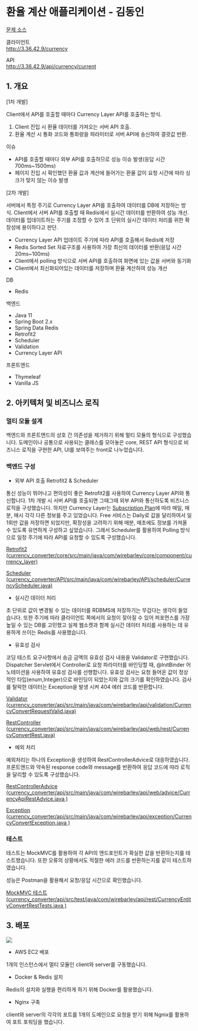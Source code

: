 # 환율 계산 애플리케이션 - 김동인

<a href="https://github.com/wirebarley/apply/blob/master/coding_test.md">문제 소스</a>

클라이언트<br/>
http://3.36.42.9/currency

API<br/>
http://3.36.42.9/api/currency/current

## 1. 개요

[1차 개발]

Client에서 API를 호출할 때마다 Currency Layer API를 호출하는 방식.

1. Client 진입 시 환율 데이터를 가져오는 서버 API 호출.
2. 환율 계산 시 통화 코드와 통화량을 파라미터로 서버 API에 송신하여 결괏값 반환.

이슈
* API를 호출할 때마다 외부 API를 호출하므로 성능 이슈 발생(응답 시간 700ms~1500ms)
* 페이지 진입 시 확인했던 환율 값과 계산에 들어가는 환율 값이 요청 시간에 따라 싱크가 맞지 않는 이슈 발생

[2차 개발]

서버에서 특정 주기로 Currency Layer API를 호출하여 데이터를 DB에 저장하는 방식. Client에서 서버 API를 호출할 때 Redis에서 실시간 데이터를 반환하여 성능 개선. 데이터를 업데이트하는 주기를 조정할 수 있어 초 단위의 실시간 데이터 처리를 위한 확장성에 용이하다고 판단.

* Currency Layer API 업데이트 주기에 따라 API를 호출해서 Redis에 저장
* Redis Sorted Set 자료구조를 사용하여 가장 최신의 데이터를 반환(응답 시간 20ms~100ms)
* Client에서 polling 방식으로 서버 API를 호출하여 화면에 있는 값을 서버와 동기화
* Client에서 최신화되어있는 데이터를 저장하며 환율 계산하여 성능 개선


DB
* Redis

백엔드
* Java 11
* Spring Boot 2.x
* Spring Data Redis
* Retrofit2
* Scheduler
* Validation
* Currency Layer API

프론트엔드
* Thymeleaf
* Vanilla JS


## 2. 아키텍처 및 비즈니스 로직

### 멀티 모듈 설계

백엔드와 프론트엔드의 상호 간 의존성을 제거하기 위해 멀티 모듈의 형식으로 구성했습니다.
도메인이나 공통으로 사용되는 클래스를 모아놓은 core, REST API 형식으로 비즈니스 로직을 구현한 API,
UI를 보여주는 front로 나누었습니다.


### 백엔드 구성

* 외부 API 호출 Retrofit2 & Scheduler

통신 성능이 뛰어나고 편의성이 좋은 Retrofit2를 사용하여 Currency Layer API와 통신합니다. 1차 개발 시 서버 API를 호출되면 그때그때
외부 API와 통신하도록 비즈니스 로직을 구성했습니다. 하지만 Currency Layer는 [Subscription Plan](https://currencylayer.com/product)에 따라 매일, 매분, 매시 각각 다른 정보를
주고 있었습니다. Free 서비스는 Daily로 값을 달리하여서 일 1회만 값을 저장하면 되었지만, 확장성을 고려하기 위해 매분, 매초에도 정보를
가져올 수 있도록 유연하게 구성하고 싶었습니다. 그래서 Scheduler를 활용하여 Polling 방식으로 일정 주기에 따라 API를 요청할 수 있도록
구성했습니다.

[Retrofit2 (currency_converter/core/src/main/java/com/wirebarley/core/component/currency_layer)](https://github.com/eastperson/currency_converter/tree/master/core/src/main/java/com/wirebarley/core/component/currency_layer) 

[Scheduler (currency_converter/API/src/main/java/com/wirebarley/API/scheduler/CurrencyScheduler.java)](https://github.com/eastperson/currency_converter/blob/master/API/src/main/java/com/wirebarley/API/scheduler/CurrencyScheduler.java) 


* 실시간 데이터 처리

초 단위로 값이 변경될 수 있는 데이터를 RDBMS에 저장하기는 무겁다는 생각이 들었습니다. 또한 주기에 따라 클라이언트 쪽에서의 요청이 잦아질
수 있어 퍼포먼스를 가장 높일 수 있는 DB를 고민했고 실제 웹소켓과 함께 실시간 데이터 처리를 사용하는 데 유용하게 쓰이는 Redis를 사용했습니다.


* 유효성 검사

코딩 테스트 요구사항에서 송금 금액의 유효성 검사 내용을 Validator로 구현했습니다. Dispatcher Servlet에서 Controller로
요청 파라미터를 바인딩할 때, @InitBinder 어노테이션을 사용하여 유효성 검사를 선행합니다. 유효성 검사는 요청 들어온 값이 정상적인
타입(enum,Integer)으로 바인딩이 되었는지와 값의 크기를 확인하였습니다. 검사를 탈락한 데이터는 Exception을 발생 시켜 404 에러 코드를 반환합니다.

[Validator (currency_converter/api/src/main/java/com/wirebarley/api/validation/CurrencyConvertRequestValid.java)](https://github.com/eastperson/currency_converter/blob/master/api/src/main/java/com/wirebarley/api/validation/CurrencyConvertRequestValid.java) 

[RestController (currency_converter/api/src/main/java/com/wirebarley/api/web/rest/CurrencyConvertRest.java)](https://github.com/eastperson/currency_converter/blob/master/api/src/main/java/com/wirebarley/api/web/rest/CurrencyConvertRest.java)


* 예외 처리

예외처리는 하나의 Exception을 생성하여 RestControllerAdvice로 대응하였습니다. 프론트엔드와 약속된
response code와 message를 반환하여 응답 코드에 따라 로직을 달리할 수 있도록 구성했습니다.


[RestControllerAdvice (currency_converter/api/src/main/java/com/wirebarley/api/web/advice/CurrencyApiRestAdvice.java )](https://github.com/eastperson/currency_converter/blob/master/api/src/main/java/com/wirebarley/api/web/advice/CurrencyApiRestAdvice.java)

[Exception (currency_converter/api/src/main/java/com/wirebarley/api/exception/CurrencyConvertException.java )](https://github.com/eastperson/currency_converter/blob/master/api/src/main/java/com/wirebarley/api/exception/CurrencyConvertException.java)

### 테스트

테스트는 MockMVC를 활용하여 각 API의 엔드포인트가 확실한 값을 반환하는지를 테스트했습니다.
또한 오류의 상황에서도 적절한 에러 코드를 반환하는지를 같이 테스트하였습니다.

성능은 Postman을 활용해서 요청/응답 시간으로 확인했습니다.

[MockMVC 테스트 (currency_converter/api/src/test/java/com/wirebarley/api/rest/CurrencyEntityConvertRestTests.java )](https://github.com/eastperson/currency_converter/blob/master/api/src/test/java/com/wirebarley/api/rest/CurrencyEntityConvertRestTests.java)<br/>

## 3. 배포

<img src="https://user-images.githubusercontent.com/66561524/135833407-69804c6b-f9ad-48eb-ab20-dde06cff4e5c.png"/>

* AWS EC2 배포

1개의 인스턴스에서 멀티 모듈인 client와 server를 구동했습니다.

* Docker & Redis 설치

Redis의 설치와 실행을 편리하게 하기 위해 Docker를 활용했습니다.

* Nginx 구축

client와 server의 각각의 포트를 1개의 도메인으로 요청을 받기 위해 Ngnix를 활용하여 포트 포워딩을 했습니다.
